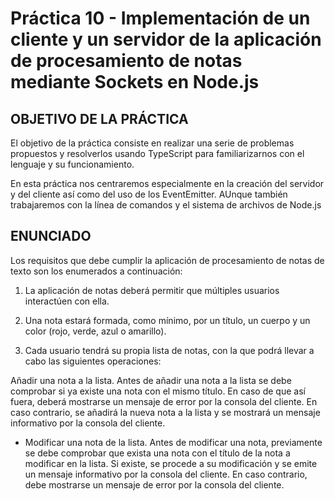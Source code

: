 # Práctica 10 - Implementación de un cliente y un servidor de la aplicación de procesamiento de notas mediante Sockets en Node.js

## **OBJETIVO DE LA PRÁCTICA**
El objetivo de la práctica consiste en realizar una serie de problemas propuestos y resolverlos usando TypeScript para familiarizarnos con el lenguaje y su funcionamiento.

En esta práctica nos centraremos especialmente en la creación del servidor y del cliente así como del uso de los EventEmitter. AUnque también trabajaremos con la línea de comandos y el sistema de archivos de Node.js


## **ENUNCIADO**
Los requisitos que debe cumplir la aplicación de procesamiento de notas de texto son los enumerados a continuación:

1. La aplicación de notas deberá permitir que múltiples usuarios interactúen con ella.

2. Una nota estará formada, como mínimo, por un título, un cuerpo y un color (rojo, verde, azul o amarillo).

3. Cada usuario tendrá su propia lista de notas, con la que podrá llevar a cabo las siguientes operaciones:

Añadir una nota a la lista. Antes de añadir una nota a la lista se debe comprobar si ya existe una nota con el mismo título. En caso de que así fuera, deberá mostrarse un mensaje de error por la consola del cliente. En caso contrario, se añadirá la nueva nota a la lista y se mostrará un mensaje informativo por la consola del cliente.

- Modificar una nota de la lista. Antes de modificar una nota, previamente se debe comprobar que exista una nota con el título de la nota a modificar en la lista. Si existe, se procede a su modificación y se emite un mensaje informativo por la consola del cliente. En caso contrario, debe mostrarse un mensaje de error por la consola del cliente.
